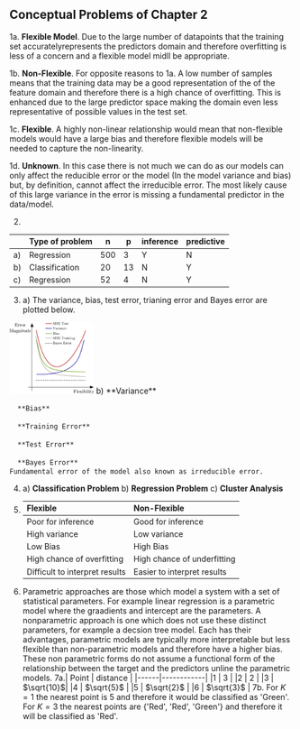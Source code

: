 ## Conceptual Problems of Chapter 2

1a. **Flexible Model**. Due to the large number of datapoints that the training set accuratelyrepresents the predictors domain and therefore  overfitting is less of a concern and a flexible model midll be appropriate.

1b. **Non-Flexible**. For opposite reasons to 1a. A low number of samples means that the training data may be a good representation of the of the feature domain and therefore there is a high chance of overfitting. This is enhanced due to the large predictor space making the domain even less representative of possible values in the test set.

1c. **Flexible**. A highly non-linear relationship would mean that non-flexible models would have a large bias and therefore flexible models will be needed to capture the non-linearity.

1d. **Unknown**. In this case there is not much we can do as our models can only affect the reducible error or the model (In the model variance and bias) but, by definition, cannot affect the irreducible error. The most likely cause of this large variance in the error is missing a fundamental predictor in the data/model.

2.
 |	| Type of problem | n | p | inference | predictive |
   |----|-----------------|---|---|-----------|------------|
   |a)  | Regression      |500| 3 |     Y     |     N      |
   |b)  | Classification  |20 | 13|     N     |     Y      |
   |c)  | Regression      |52 | 4 |     N     |     Y      |		  
3. a) The variance, bias, test error, trianing error and Bayes error are plotted below.
<img src='../Images/Chapter2/flexibility_plots.png' width='150'> 
   b) **Variance**

      **Bias**

      **Training Error**

      **Test Error** 

      **Bayes Error**
	Fundamental error of the model also known as irreducible error.  

4. a) **Classification Problem**
   b) **Regression Problem**
   c) **Cluster Analysis**

5. | Flexible                       |       Non-Flexible         |
   |--------------------------------|----------------------------|
   | Poor for inference             | Good for inference         |
   | High variance                  | Low variance               |
   | Low Bias                       | High Bias                  |
   | High chance of overfitting     | High chance of underfitting|
   | Difficult to interpret results | Easier to interpret results|

6. Parametric approaches are those which model a system with a set of statistical parameters. For example linear regression is a parametric model where the graadients and intercept are the parameters. A nonparametric approach is one which does not use these distinct parameters, for example a decsion tree model. Each has their advantages, parametric models are typically more interpretable but less flexible than non-parametric models and therefore have a higher bias. These non parametric forms do not assume a functional form of the relationship between the target and the predictors unline the parametric models. 
7a.| Point | distance  |
   |------|------------|
   |1     | 3          |
   |2     | 2          |
   |3     | $\sqrt{10}$|
   |4     | $\sqrt{5}$ |
   |5     | $\sqrt{2}$ |
   |6     | $\sqrt{3}$ |
7b. For $K=1$ the nearest point is 5 and therefore it would be classified as 'Green'.
    For $K=3$ the nearest points are {'Red', 'Red', 'Green'} and therefore it will be classified as 'Red'.

